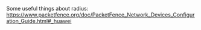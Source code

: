 Some useful things about radius:
https://www.packetfence.org/doc/PacketFence_Network_Devices_Configuration_Guide.html#_huawei
